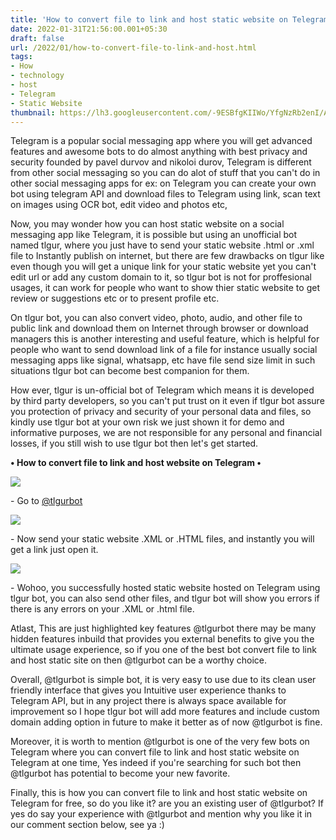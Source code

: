 ```yaml
---
title: 'How to convert file to link and host static website on Telegram.'
date: 2022-01-31T21:56:00.001+05:30
draft: false
url: /2022/01/how-to-convert-file-to-link-and-host.html
tags: 
- How
- technology
- host
- Telegram
- Static Website
thumbnail: https://lh3.googleusercontent.com/-9ESBfgKIIWo/YfgNzRb2enI/AAAAAAAAI7Q/BadRfxeRwdMC5mD6ze4oROjMZiSQGfKwACNcBGAsYHQ/s1600/1643646409190095-0.png
---
```


  

  

Telegram is a popular social messaging app where you will get advanced features and awesome bots to do almost anything with best privacy and security founded by pavel durvov and nikoloi durov, Telegram is different from other social messaging so you can do alot of stuff that you can't do in other social messaging apps for ex: on Telegram you can create your own bot using telegram API and download files to Telegram using link, scan text on images using OCR bot, edit video and photos etc, 

  

Now, you may wonder how you can host static website on a social messaging app like Telegram, it is possible but using an unofficial bot named tlgur, where you just have to send your static website .html or .xml file to Instantly publish on internet, but there are few drawbacks on tlgur like even though you will get a unique link for your static website yet you can't edit url or add any custom domain to it, so tlgur bot is not for proffesional usages, it can work for people who want to show thier static website to get review or suggestions etc or to present profile etc. 

  

On tlgur bot, you can also convert video, photo, audio, and other file to public link and download them on Internet through browser or download managers this is another interesting and useful feature, which is helpful for people who want to send download link of a file for instance usually social messaging apps like signal, whatsapp, etc have file send size limit in such situations tlgur bot can become best companion for them.

  

How ever, tlgur is un-official bot of Telegram which means it is developed by third party developers, so you can't put trust on it even if tlgur bot assure you protection of privacy and security of your personal data and files, so kindly use tlgur bot at your own risk we just shown it for demo and informative purposes, we are not responsible for any personal and financial losses, if you still wish to use tlgur bot then let's get started.

  

**• How to convert file to link and host website on Telegram •**

  

 ![](https://lh3.googleusercontent.com/-LzQ7j-9aEm8/YfgNyajqerI/AAAAAAAAI7M/OcSKWXa7rl07Sesl-76tKwhZlsiUQaFHwCNcBGAsYHQ/s1600/1643646405070547-1.png) 

  

\- Go to [@tlgurbot](http://t.me/tlgurbot)

  

 ![](https://lh3.googleusercontent.com/-CDRi0v7lNNk/YfgNxXKpEaI/AAAAAAAAI7I/tn93C9rEbeMfsqf5o9VwAyv68LQlnlsdQCNcBGAsYHQ/s1600/1643646400862363-2.png) 

  

\- Now send your static website .XML or .HTML files, and instantly you will get a link just open it.

  

 ![](https://lh3.googleusercontent.com/-5Oql3iwi8Yw/YfgNwZz9dnI/AAAAAAAAI7E/bwPakNIHASwJ-efyXZZ49R5T1vn8HlHEwCNcBGAsYHQ/s1600/1643646396222824-3.png) 

  

  

\- Wohoo, you successfully hosted static website hosted on Telegram using tlgur bot, you can also send other files, and tlgur bot will show you errors if there is any errors on your .XML or .html file.

  

Atlast, This are just highlighted key features @tlgurbot there may be many hidden features inbuild that provides you external benefits to give you the ultimate usage experience, so if you one of the best bot convert file to link and host static site on then @tlgurbot can be a worthy choice.

  

Overall, @tlgurbot is simple bot, it is very easy to use due to its clean user friendly interface that gives you Intuitive user experience thanks to Telegram API, but in any project there is always space available for improvement so I hope tlgur bot will add more features and include custom domain adding option in future to make it better as of now @tlgurbot is fine.

  

Moreover, it is worth to mention @tlgurbot is one of the very few bots on Telegram where you can convert file to link and host static website on Telegram at one time, Yes indeed if you're searching for such bot then @tlgurbot has potential to become your new favorite.

  

Finally, this is how you can convert file to link and host static website on Telegram for free, so do you like it? are you an existing user of @tlgurbot? If yes do say your experience with @tlgurbot and mention why you like it in our comment section below, see ya :)